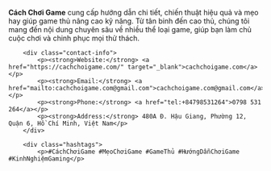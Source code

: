 <p><strong>Cách Chơi Game</strong> cung cấp hướng dẫn chi tiết, chiến thuật hiệu quả và mẹo hay giúp game thủ nâng cao kỹ năng. 
           Từ tân binh đến cao thủ, chúng tôi mang đến nội dung chuyên sâu về nhiều thể loại game, giúp bạn làm chủ cuộc chơi và chinh phục mọi thử thách.</p>
        
        <div class="contact-info">
            <p><strong>Website:</strong> <a href="https://cachchoigame.com/" target="_blank">cachchoigame.com</a></p>
            <p><strong>Email:</strong> <a href="mailto:cachchoigame.com@gmail.com">cachchoigame.com@gmail.com</a></p>
            <p><strong>Phone:</strong> <a href="tel:+84798531264">0798 531 264</a></p>
            <p><strong>Address:</strong> 480A Đ. Hậu Giang, Phường 12, Quận 6, Hồ Chí Minh, Việt Nam</p>
        </div>
        
        <div class="hashtags">
            <p>#CáchChơiGame #MẹoChơiGame #GameThủ #HướngDẫnChơiGame #KinhNghiệmGaming</p>
